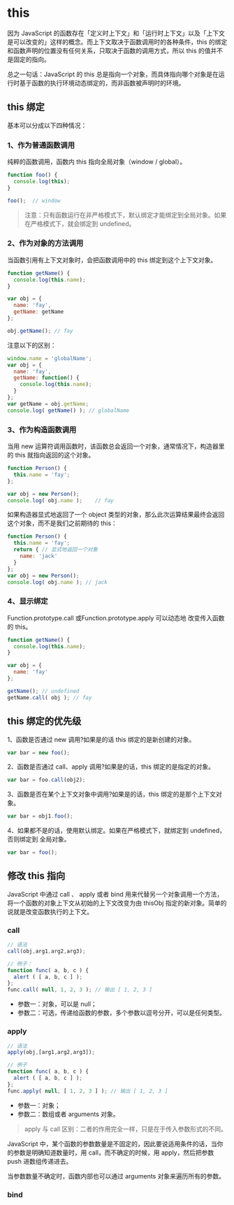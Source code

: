 # this
因为 JavaScript 的函数存在「定义时上下文」和「运行时上下文」以及「上下文是可以改变的」这样的概念。而上下文取决于函数调用时的各种条件，this 的绑定和函数声明的位置没有任何关系，只取决于函数的调用方式，所以 this 的值并不是固定的指向。

总之一句话：JavaScript 的 this 总是指向一个对象，而具体指向哪个对象是在运行时基于函数的执行环境动态绑定的，而非函数被声明时的环境。

## this 绑定
基本可以分成以下四种情况：

### 1、作为普通函数调用
纯粹的函数调用，函数内 this 指向全局对象（window / global）。

``` js
function foo() {
  console.log(this);
}

foo();  // window
```

> 注意：只有函数运行在非严格模式下，默认绑定才能绑定到全局对象。如果在严格模式下，就会绑定到 undefined。

### 2、作为对象的方法调用
当函数引用有上下文对象时，会把函数调用中的 this 绑定到这个上下文对象。

``` js
function getName() {
  console.log(this.name);
}

var obj = {
  name: 'fay',
  getName: getName
};

obj.getName(); // fay
```

注意以下的区别：

``` js
window.name = 'globalName';
var obj = { 
  name: 'fay',
  getName: function() { 
    console.log(this.name);
  } 
};
var getName = obj.getName; 
console.log( getName() ); // globalName
```

### 3、作为构造函数调用
当用 new 运算符调用函数时，该函数总会返回一个对象，通常情况下，构造器里的 this 就指向返回的这个对象。

``` js
function Person() { 
  this.name = 'fay';
};

var obj = new Person();
console.log( obj.name );    // fay
```

如果构造器显式地返回了一个 object 类型的对象，那么此次运算结果最终会返回这个对象，而不是我们之前期待的 this：

``` js
function Person() {
  this.name = 'fay';
  return { // 显式地返回一个对象
    name: 'jack' 
  }
};
var obj = new Person();
console.log( obj.name ); // jack
```

### 4、显示绑定
Function.prototype.call 或Function.prototype.apply 可以动态地 改变传入函数的 this。

``` js
function getName() {
  console.log(this.name);
}

var obj = {
  name: 'fay'
};

getName(); // undefined
getName.call( obj ); // fay
```

## this 绑定的优先级
1、函数是否通过 new 调用?如果是的话 this 绑定的是新创建的对象。

``` js
var bar = new foo();
```

2、函数是否通过 call、apply 调用?如果是的话，this 绑定的是指定的对象。

``` js
var bar = foo.call(obj2);
```

3、函数是否在某个上下文对象中调用?如果是的话，this 绑定的是那个上下文对象。

``` js
var bar = obj1.foo();
```

4、如果都不是的话，使用默认绑定。如果在严格模式下，就绑定到 undefined，否则绑定到 全局对象。

``` js
var bar = foo();
```

## 修改 this 指向
JavaScript 中通过 call 、 apply 或者 bind 用来代替另一个对象调用一个方法，将一个函数的对象上下文从初始的上下文改变为由 thisObj 指定的新对象。简单的说就是改变函数执行的上下文。

### call
``` js
// 语法
call(obj,arg1,arg2,arg3);

// 例子：
function func( a, b, c ) {
  alert ( [ a, b, c ] ); 
};
func.call( null, 1, 2, 3 ); // 输出 [ 1, 2, 3 ]
```

* 参数一：对象，可以是 null；
* 参数二：可选，传递给函数的参数，多个参数以逗号分开，可以是任何类型。

### apply
``` js
// 语法
apply(obj,[arg1,arg2,arg3]);

// 例子
function func( a, b, c ) {
  alert ( [ a, b, c ] ); 
};
func.apply( null, [ 1, 2, 3 ] ); // 输出 [ 1, 2, 3 ]
```

* 参数一：对象；
* 参数二：数组或者 arguments 对象。

> apply 与 call 区别：二者的作用完全一样，只是在于传入参数形式的不同。

JavaScript 中，某个函数的参数数量是不固定的，因此要说适用条件的话，当你的参数是明确知道数量时，用 call，而不确定的时候，用 apply，然后把参数 push 进数组传递进去。

当参数数量不确定时，函数内部也可以通过 arguments 对象来遍历所有的参数。

### bind
